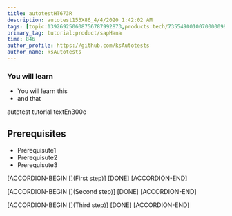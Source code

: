 ```yaml
---
title: autotestHT673R
description: autotest153X86_4/4/2020 1:42:02 AM
tags: [topic:139269250608756787992873,products:tech/73554900100700000996,tutorial:experience/advanced]
primary_tag: tutorial:product/sapHana
time: 846
author_profile: https://github.com/ksAutotests
author_name: ksAutotests
---
```

### You will learn
- You will learn this
- and that

autotest tutorial textEn300e

## Prerequisites
- Prerequisute1
- Prerequisute2
- Prerequisute3

[ACCORDION-BEGIN [](First step)]
[DONE]
[ACCORDION-END]

[ACCORDION-BEGIN [](Second step)]
[DONE]
[ACCORDION-END]

[ACCORDION-BEGIN [](Third step)]
[DONE]
[ACCORDION-END]


